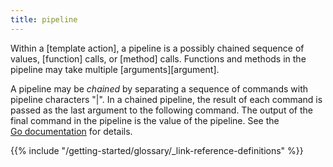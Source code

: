 ```yaml
---
title: pipeline
---
```


Within a [template action], a pipeline is a possibly chained sequence of values, [function] calls, or [method] calls. Functions and methods in the pipeline may take multiple [arguments][argument].

A pipeline may be *chained* by separating a sequence of commands with pipeline characters "|". In a chained pipeline, the result of each command is passed as the last argument to the following command. The output of the final command in the pipeline is the value of the pipeline. See the [Go&nbsp;documentation](https://pkg.go.dev/text/template#hdr-Pipelines) for details.

{{% include "/getting-started/glossary/_link-reference-definitions" %}}
